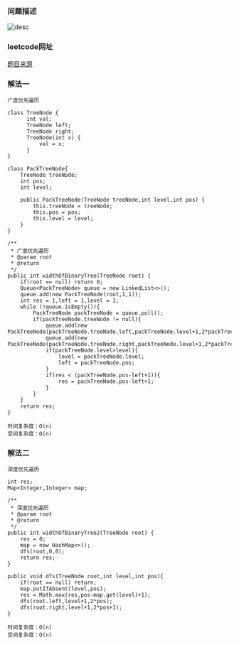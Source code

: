 ### 问题描述
![desc](https://jayden-doc.oss-cn-shenzhen.aliyuncs.com/leetcode/LC-20032701.png '')

### leetcode网址
[题目来源](https://leetcode-cn.com/problems/maximum-width-of-binary-tree/)

### 解法一
    广度优先遍历

    class TreeNode {
          int val;
          TreeNode left;
          TreeNode right;
          TreeNode(int x) {
              val = x;
          }
    }

    class PackTreeNode{
        TreeNode treeNode;
        int pos;
        int level;

        public PackTreeNode(TreeNode treeNode,int level,int pos) {
            this.treeNode = treeNode;
            this.pos = pos;
            this.level = level;
        }
    }

    /**
     * 广度优先遍历
     * @param root
     * @return
     */
    public int widthOfBinaryTree(TreeNode root) {
        if(root == null) return 0;
        Queue<PackTreeNode> queue = new LinkedList<>();
        queue.add(new PackTreeNode(root,1,1));
        int res = 1,left = 1,level = 1;
        while (!queue.isEmpty()){
            PackTreeNode packTreeNode = queue.poll();
            if(packTreeNode.treeNode != null){
                queue.add(new PackTreeNode(packTreeNode.treeNode.left,packTreeNode.level+1,2*packTreeNode.pos));
                queue.add(new PackTreeNode(packTreeNode.treeNode.right,packTreeNode.level+1,2*packTreeNode.pos+1));
                if(packTreeNode.level>level){
                    level = packTreeNode.level;
                    left = packTreeNode.pos;
                }
                if(res < (packTreeNode.pos-left+1)){
                    res = packTreeNode.pos-left+1;
                }
            }
        }
        return res;
    }

    时间复杂度：O(n)
    空间复杂度：O(n)

### 解法二
    深度优先遍历

    int res;
    Map<Integer,Integer> map;

    /**
     * 深度优先遍历
     * @param root
     * @return
     */
    public int widthOfBinaryTree2(TreeNode root) {
        res = 0;
        map = new HashMap<>();
        dfs(root,0,0);
        return res;
    }

    public void dfs(TreeNode root,int level,int pos){
        if(root == null) return;
        map.putIfAbsent(level,pos);
        res = Math.max(res,pos-map.get(level)+1);
        dfs(root.left,level+1,2*pos);
        dfs(root.right,level+1,2*pos+1);
    }

    时间复杂度：O(n)
    空间复杂度：O(n)